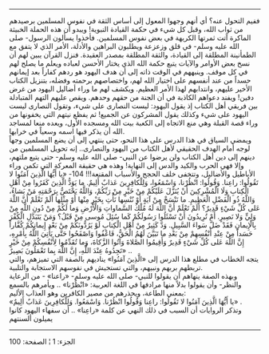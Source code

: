------------------------------------------------------------------------

ففيم التحول عنه؟ أي أنهم وجهوا المعول إلى أساس الثقة في نفوس المسلمين
برصيدهم من ثواب الله، وقبل كل شيء في حكمة القيادة النبوية! ويبدو أن هذه
الحملة الخبيثة الماكرة آتت ثمرتها الكريهة في بعض نفوس المسلمين. فأخذوا
يسألون الرسول- صلى الله عليه وسلم- في قلق وزعزعة ويطلبون البراهين
والأدلة، الأمر الذي لا يتفق مع الطمأنينة المطلقة إلى القيادة، والثقة
المطلقة بمصدر العقيدة. فنزل القرآن يبين لهم أن نسخ بعض الأوامر والآيات
يتبع حكمة الله الذي يختار الأحسن لعباده ويعلم ما يصلح لهم في كل موقف.
وينبههم في الوقت ذاته إلى أن هدف اليهود هو ردهم كفاراً بعد إيمانهم حسداً
من عند أنفسهم على اختيار الله لهم، واختصاصهم برحمته وفضله، بتنزيل الكتاب
الأخير عليهم، وانتدابهم لهذا الأمر العظيم. ويكشف لهم ما وراء أضاليل
اليهود من غرض دفين! ويفند دعواهم الكاذبة في أن الجنة من حقهم وحدهم. ويقص
عليهم التهم المتبادلة بين فريقي أهل الكتاب إذ يقول اليهود: ليست النصارى
على شيء، وتقول النصارى ليست اليهود على شيء وكذلك يقول المشركون عن
الجميع! ثم يفظع نيتهم التي يخفونها من وراء قصة القبلة وهي منع الاتجاه
إلى الكعبة بيت الله ومسجده الأول، ويعده منعا لمساجد الله أن يذكر فيها
اسمه وسعياً في خرابها.  
ويمضي السياق في هذا الدرس على هذا النحو، حتى ينتهي إلى أن يضع المسلمين
وجهاً لوجه أمام الهدف الحقيقي لأهل الكتاب من اليهود والنصارى.. إنه تحويل
المسلمين من دينهم إلى دين أهل الكتاب ولن يرضوا عن النبي- صلى الله عليه
وسلم- حتى يتبع ملتهم، وإلا فهي الحرب والكيد والدس إلى النهاية! وهذه هي
حقيقة المعركة التي تكمن وراء الأباطيل والأضاليل، وتتخفى خلف الحجج
والأسباب المقنعة!!! 104- «يا أَيُّهَا الَّذِينَ آمَنُوا لا تَقُولُوا: راعِنا. وَقُولُوا:
انْظُرْنا، وَاسْمَعُوا، وَلِلْكافِرِينَ عَذابٌ أَلِيمٌ. ما يَوَدُّ الَّذِينَ كَفَرُوا مِنْ أَهْلِ الْكِتابِ
وَلَا الْمُشْرِكِينَ أَنْ يُنَزَّلَ عَلَيْكُمْ مِنْ خَيْرٍ مِنْ رَبِّكُمْ، وَاللَّهُ يَخْتَصُّ بِرَحْمَتِهِ مَنْ يَشاءُ،
وَاللَّهُ ذُو الْفَضْلِ الْعَظِيمِ. ما نَنْسَخْ مِنْ آيَةٍ أَوْ نُنْسِها نَأْتِ بِخَيْرٍ مِنْها أَوْ مِثْلِها
أَلَمْ تَعْلَمْ أَنَّ اللَّهَ عَلى كُلِّ شَيْءٍ قَدِيرٌ؟ أَلَمْ تَعْلَمْ أَنَّ اللَّهَ لَهُ مُلْكُ السَّماواتِ
وَالْأَرْضِ وَما لَكُمْ مِنْ دُونِ اللَّهِ مِنْ وَلِيٍّ وَلا نَصِيرٍ. أَمْ تُرِيدُونَ أَنْ تَسْئَلُوا رَسُولَكُمْ
كَما سُئِلَ مُوسى مِنْ قَبْلُ؟ وَمَنْ يَتَبَدَّلِ الْكُفْرَ بِالْإِيمانِ فَقَدْ ضَلَّ سَواءَ السَّبِيلِ. وَدَّ
كَثِيرٌ مِنْ أَهْلِ الْكِتابِ لَوْ يَرُدُّونَكُمْ مِنْ بَعْدِ إِيمانِكُمْ كُفَّاراً حَسَداً مِنْ عِنْدِ أَنْفُسِهِمْ مِنْ
بَعْدِ ما تَبَيَّنَ لَهُمُ الْحَقُّ، فَاعْفُوا وَاصْفَحُوا حَتَّى يَأْتِيَ اللَّهُ بِأَمْرِهِ، إِنَّ اللَّهَ عَلى كُلِّ
شَيْءٍ قَدِيرٌ وَأَقِيمُوا الصَّلاةَ وَآتُوا الزَّكاةَ، وَما تُقَدِّمُوا لِأَنْفُسِكُمْ مِنْ خَيْرٍ تَجِدُوهُ
عِنْدَ اللَّهِ، إِنَّ اللَّهَ بِما تَعْمَلُونَ بَصِيرٌ» ..  
يتجه الخطاب في مطلع هذا الدرس إلى «الَّذِينَ آمَنُوا» يناديهم بالصفة التي
تميزهم، والتي تربطهم بربهم ونبيهم، والتي تستجيش في نفوسهم الاستجابة
والتلبية.  
وبهذه الصفة ينهاهم أن يقولوا للنبي- صلى الله عليه وسلم- «راعنا» - من
الرعاية والنظر- وأن يقولوا بدلاً منها مرادفها في اللغة العربية: «انْظُرْنا»
.. ويأمرهم بالسمع بمعنى الطاعة، ويحذرهم من مصير الكافرين وهو العذاب
الأليم:  
«يا أَيُّهَا الَّذِينَ آمَنُوا لا تَقُولُوا: راعِنا وَقُولُوا انْظُرْنا. وَاسْمَعُوا. وَلِلْكافِرِينَ
عَذابٌ أَلِيمٌ» .  
وتذكر الروايات أن السبب في ذلك النهي عن كلمة «راعِنا» .. أن سفهاء اليهود
كانوا يميلون ألسنتهم

------------------------------------------------------------------------

الجزء: 1 ¦ الصفحة: 100
